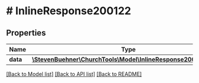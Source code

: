 # # InlineResponse200122

## Properties

Name | Type | Description | Notes
------------ | ------------- | ------------- | -------------
**data** | [**\StevenBuehner\ChurchTools\Model\InlineResponse200122Data[]**](InlineResponse200122Data.md) |  | [optional]

[[Back to Model list]](../../README.md#models) [[Back to API list]](../../README.md#endpoints) [[Back to README]](../../README.md)
